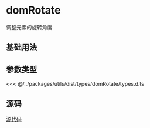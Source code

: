 # domRotate

调整元素的旋转角度

## 基础用法

<demo vue="dom-rotate/base.vue"/>

## 参数类型

<<< @/../packages/utils/dist/types/domRotate/types.d.ts

## 源码

[源代码](https://github.com/nixwai/dom-transform-tool/blob/main/packages/utils/src/domRotate/index.ts)
